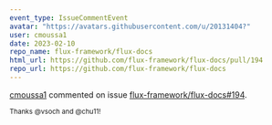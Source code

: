 ```yaml
---
event_type: IssueCommentEvent
avatar: "https://avatars.githubusercontent.com/u/20131404?"
user: cmoussa1
date: 2023-02-10
repo_name: flux-framework/flux-docs
html_url: https://github.com/flux-framework/flux-docs/pull/194
repo_url: https://github.com/flux-framework/flux-docs
---
```


<a href='https://github.com/cmoussa1' target='_blank'>cmoussa1</a> commented on issue <a href='https://github.com/flux-framework/flux-docs/pull/194' target='_blank'>flux-framework/flux-docs#194</a>.

<small>Thanks @vsoch and @chu11! 